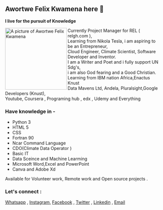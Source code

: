 ## Awortwe Felix Kwamena here 👋

**I live for the pursuit of Knowledge**  

<img src="https://media-exp1.licdn.com/dms/image/C4D03AQELPVaWYZVk4Q/profile-displayphoto-shrink_800_800/0/1606950045787?e=1639008000&v=beta&t=3GAQdHdnlrIip7jORAGioefAw1j4n53ayEkfnHyKxLM" alt="A picture of Awortwe Felix Kwamena" align="left" width = "200px" height = "200px">
Currently Project Manager for REL ( relgh.com ),<br>
 Learning from Nikola Tesla, i am aspiring to be an Entrepreneur,<br>Cloud Engineer, Climate Scientist, Software Developer and Inventor.<br>
 I am a Writer and Poet and i fully support  UN Sdg's,<br> i am also God fearing and a Good Christian.
 <br>Learning from IBM nation Africa,Enactus Knust
 <br>Data Mavens Ltd, Andela, Pluralsight,Google Developers (Knust),
 <br> Youtube, Coursera , Programing hub , edx , Udemy and Everything 
 


### Have  knowledge in -
 
* Python 3
* HTML 5
* CSS
* Fortran 90
* Ncar Command Language
* CDO(Climate Data Operator )
* Basic IT
* Data Sceince and Machine Learming 
*  Microsoft Word,Excel and PowerPoint 
* Canva and Adobe Xd




Available for Volunteer work, Remote work and Open source projects .
### Let's connect :

[Whatsapp](https://wa.me/qr/4K2TW6J537JIH1) ,
[Instagram](https://www.instagram.com/felixawortwekwamena/),
[Facebook](https://web.facebook.com/felix.awortwe.315) ,
[Twitter](https://twitter.com/KwamenaFelix) ,
[Linkedin](https://www.linkedin.com/in/felix-awortwe-kwamena-%F0%9F%87%AC%F0%9F%87%AD-4644a7140/) ,
[Email](mailto:felixawortwe14@gmail.com)





